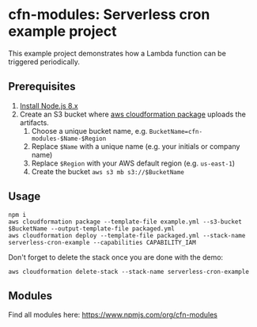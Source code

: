 # cfn-modules: Serverless cron example project

This example project demonstrates how a Lambda function can be triggered periodically.

## Prerequisites

1. [Install Node.js 8.x](https://nodejs.org/)
2. Create an S3 bucket where [aws cloudformation package](https://docs.aws.amazon.com/cli/latest/reference/cloudformation/package.html) uploads the artifacts.
    1. Choose a unique bucket name, e.g. `BucketName=cfn-modules-$Name-$Region`
    2. Replace `$Name` with a unique name (e.g. your initials or company name)
    3. Replace `$Region` with your AWS default region (e.g. `us-east-1`)
    4. Create the bucket `aws s3 mb s3://$BucketName`

## Usage

```
npm i
aws cloudformation package --template-file example.yml --s3-bucket $BucketName --output-template-file packaged.yml
aws cloudformation deploy --template-file packaged.yml --stack-name serverless-cron-example --capabilities CAPABILITY_IAM
```

Don't forget to delete the stack once you are done with the demo:

```
aws cloudformation delete-stack --stack-name serverless-cron-example
```

## Modules

Find all modules here: https://www.npmjs.com/org/cfn-modules
